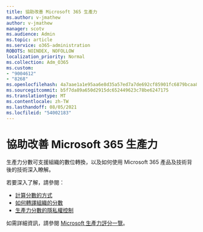 ```yaml
---
title: 協助改善 Microsoft 365 生產力
ms.author: v-jmathew
author: v-jmathew
manager: scotv
ms.audience: Admin
ms.topic: article
ms.service: o365-administration
ROBOTS: NOINDEX, NOFOLLOW
localization_priority: Normal
ms.collection: Adm_O365
ms.custom:
- "9004612"
- "8268"
ms.openlocfilehash: 4a7aae1a1e95aa6e8d35a57ed7a7de692cf85901fc6879bcaa8dade37456eba3
ms.sourcegitcommit: b5f7da89a650d2915dc652449623c78be6247175
ms.translationtype: MT
ms.contentlocale: zh-TW
ms.lasthandoff: 08/05/2021
ms.locfileid: "54002183"
---
```

# <a name="help-improve-microsoft-365-productivity"></a>協助改善 Microsoft 365 生產力

生產力分數可支援組織的數位轉換，以及如何使用 Microsoft 365 產品及技術背後的技術深入瞭解。

若要深入了解，請參閱：

- [計算分數的方式](https://docs.microsoft.com/microsoft-365/admin/productivity/productivity-score)
- [如何轉譯組織的分數](https://docs.microsoft.com/microsoft-365/admin/productivity/productivity-score)
- [生產力分數的隱私權控制](https://docs.microsoft.com/microsoft-365/admin/productivity/privacy)

如需詳細資訊，請參閱 [Microsoft 生產力評分一覽](https://docs.microsoft.com/microsoft-365/admin/productivity/productivity-score)。
